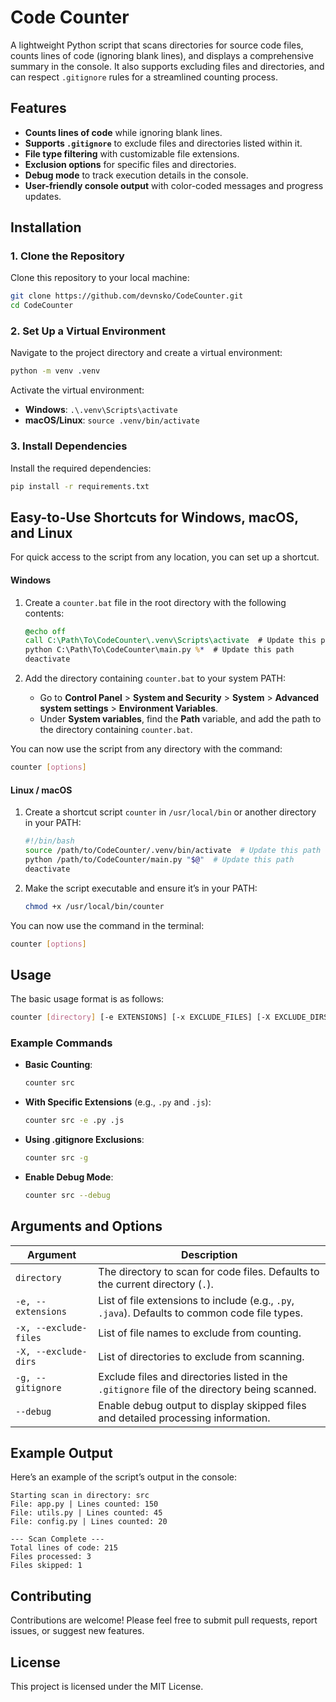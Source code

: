 
# Code Counter

A lightweight Python script that scans directories for source code files, counts lines of code (ignoring blank lines), and displays a comprehensive summary in the console. It also supports excluding files and directories, and can respect `.gitignore` rules for a streamlined counting process.

## Features
- **Counts lines of code** while ignoring blank lines.
- **Supports `.gitignore`** to exclude files and directories listed within it.
- **File type filtering** with customizable file extensions.
- **Exclusion options** for specific files and directories.
- **Debug mode** to track execution details in the console.
- **User-friendly console output** with color-coded messages and progress updates.

## Installation

### 1. Clone the Repository
Clone this repository to your local machine:
```bash
git clone https://github.com/devnsko/CodeCounter.git
cd CodeCounter
```

### 2. Set Up a Virtual Environment
Navigate to the project directory and create a virtual environment:
```bash
python -m venv .venv
```

Activate the virtual environment:
- **Windows**: `.\.venv\Scripts\activate`
- **macOS/Linux**: `source .venv/bin/activate`

### 3. Install Dependencies
Install the required dependencies:
```bash
pip install -r requirements.txt
```

## Easy-to-Use Shortcuts for Windows, macOS, and Linux

For quick access to the script from any location, you can set up a shortcut.

#### Windows

1. Create a `counter.bat` file in the root directory with the following contents:

   ```bat
   @echo off
   call C:\Path\To\CodeCounter\.venv\Scripts\activate  # Update this path
   python C:\Path\To\CodeCounter\main.py %*  # Update this path
   deactivate
   ```

2. Add the directory containing `counter.bat` to your system PATH:
   - Go to **Control Panel** > **System and Security** > **System** > **Advanced system settings** > **Environment Variables**.
   - Under **System variables**, find the **Path** variable, and add the path to the directory containing `counter.bat`.

You can now use the script from any directory with the command:
```bash
counter [options]
```

#### Linux / macOS

1. Create a shortcut script `counter` in `/usr/local/bin` or another directory in your PATH:

   ```bash
   #!/bin/bash
   source /path/to/CodeCounter/.venv/bin/activate  # Update this path
   python /path/to/CodeCounter/main.py "$@"  # Update this path
   deactivate
   ```

2. Make the script executable and ensure it’s in your PATH:

   ```bash
   chmod +x /usr/local/bin/counter
   ```

You can now use the command in the terminal:
```bash
counter [options]
```

## Usage

The basic usage format is as follows:
```bash
counter [directory] [-e EXTENSIONS] [-x EXCLUDE_FILES] [-X EXCLUDE_DIRS] [-g] [--debug]
```

### Example Commands
- **Basic Counting**:
  ```bash
  counter src
  ```
- **With Specific Extensions** (e.g., `.py` and `.js`):
  ```bash
  counter src -e .py .js
  ```
- **Using .gitignore Exclusions**:
  ```bash
  counter src -g
  ```
- **Enable Debug Mode**:
  ```bash
  counter src --debug
  ```


## Arguments and Options

| Argument           | Description                                                                                       |
|--------------------|---------------------------------------------------------------------------------------------------|
| `directory`        | The directory to scan for code files. Defaults to the current directory (`.`).                    |
| `-e, --extensions` | List of file extensions to include (e.g., `.py`, `.java`). Defaults to common code file types.    |
| `-x, --exclude-files` | List of file names to exclude from counting.                                                   |
| `-X, --exclude-dirs` | List of directories to exclude from scanning.                                                   |
| `-g, --gitignore`  | Exclude files and directories listed in the `.gitignore` file of the directory being scanned.     |
| `--debug`          | Enable debug output to display skipped files and detailed processing information.                 |

## Example Output

Here’s an example of the script’s output in the console:
```
Starting scan in directory: src
File: app.py | Lines counted: 150
File: utils.py | Lines counted: 45
File: config.py | Lines counted: 20

--- Scan Complete ---
Total lines of code: 215
Files processed: 3
Files skipped: 1
```

## Contributing
Contributions are welcome! Please feel free to submit pull requests, report issues, or suggest new features.

## License
This project is licensed under the MIT License.
